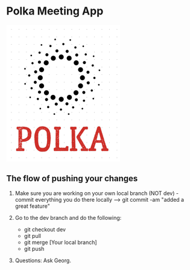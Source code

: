 # Polka Meeting App

![Alt](/logo.png "Polka logo")

## The flow of pushing your changes

1. Make sure you are working on your own local branch (NOT dev) - commit everything you do there locally --> git commit -am "added a great feature"

2. Go to the dev branch and do the following:

   - git checkout dev
   - git pull
   - git merge [Your local branch]
   - git push

3. Questions: Ask Georg.
